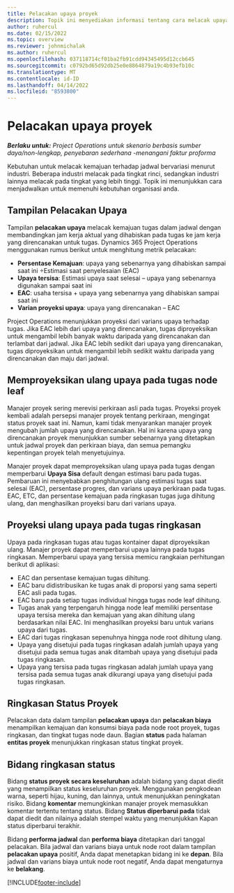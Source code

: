 ```yaml
---
title: Pelacakan upaya proyek
description: Topik ini menyediakan informasi tentang cara melacak upaya proyek dan kemajuan pekerjaan.
author: ruhercul
ms.date: 02/15/2022
ms.topic: overview
ms.reviewer: johnmichalak
ms.author: ruhercul
ms.openlocfilehash: 037118714cf01ba2fb91cdd94345495d12ccb645
ms.sourcegitcommit: c0792bd65d92db25e0e8864879a19c4b93efb10c
ms.translationtype: MT
ms.contentlocale: id-ID
ms.lasthandoff: 04/14/2022
ms.locfileid: "8593800"
---
```

# <a name="project-effort-tracking"></a>Pelacakan upaya proyek

_**Berlaku untuk:** Project Operations untuk skenario berbasis sumber daya/non-lengkap, penyebaran sederhana -menangani faktur proforma_

Kebutuhan untuk melacak kemajuan terhadap jadwal bervariasi menurut industri. Beberapa industri melacak pada tingkat rinci, sedangkan industri lainnya melacak pada tingkat yang lebih tinggi. Topik ini menunjukkan cara menjadwalkan untuk memenuhi kebutuhan organisasi anda.

## <a name="effort-tracking-view"></a>Tampilan Pelacakan Upaya

Tampilan **pelacakan upaya** melacak kemajuan tugas dalam jadwal dengan membandingkan jam kerja aktual yang dihabiskan pada tugas ke jam kerja yang direncanakan untuk tugas. Dynamics 365 Project Operations menggunakan rumus berikut untuk menghitung metrik pelacakan:

- **Persentase Kemajuan**: upaya yang sebenarnya yang dihabiskan sampai saat ini ÷Estimasi saat penyelesaian (EAC) 
- **Upaya tersisa**: Estimasi upaya saat selesai – upaya yang sebenarnya digunakan sampai saat ini 
- **EAC**: usaha tersisa + upaya yang sebenarnya yang dihabiskan sampai saat ini 
- **Varian proyeksi upaya**: upaya yang direncanakan – EAC

Project Operations menunjukkan proyeksi dari varians upaya terhadap tugas. Jika EAC lebih dari upaya yang direncanakan, tugas diproyeksikan untuk mengambil lebih banyak waktu daripada yang direncanakan dan terlambat dari jadwal. Jika EAC lebih sedikit dari upaya yang direncanakan, tugas diproyeksikan untuk mengambil lebih sedikit waktu daripada yang direncanakan dan maju dari jadwal.

## <a name="reprojecting-effort-on-leaf-node-tasks"></a>Memproyeksikan ulang upaya pada tugas node leaf

Manajer proyek sering merevisi perkiraan asli pada tugas. Proyeksi proyek kembali adalah persepsi manajer proyek tentang perkiraan, mengingat status proyek saat ini. Namun, kami tidak menyarankan manajer proyek mengubah jumlah upaya yang direncanakan. Hal ini karena upaya yang direncanakan proyek menunjukkan sumber sebenarnya yang ditetapkan untuk jadwal proyek dan perkiraan biaya, dan semua pemangku kepentingan proyek telah menyetujuinya.

Manajer proyek dapat memproyeksikan ulang upaya pada tugas dengan memperbarui **Upaya Sisa** default dengan estimasi baru pada tugas. Pembaruan ini menyebabkan penghitungan ulang estimasi tugas saat selesai (EAC), persentase progres, dan varians upaya perkiraan pada tugas. EAC, ETC, dan persentase kemajuan pada ringkasan tugas juga dihitung ulang, dan menghasilkan proyeksi baru dari varians upaya.

## <a name="reprojection-of-effort-on-summary-tasks"></a>Proyeksi ulang upaya pada tugas ringkasan

Upaya pada ringkasan tugas atau tugas kontainer dapat diproyeksikan ulang. Manajer proyek dapat memperbarui upaya lainnya pada tugas ringkasan. Memperbarui upaya yang tersisa memicu rangkaian perhitungan berikut di aplikasi:

- EAC dan persentase kemajuan tugas dihitung.
- EAC baru didistribusikan ke tugas anak di proporsi yang sama seperti EAC asli pada tugas.
- EAC baru pada setiap tugas individual hingga tugas node leaf dihitung. 
- Tugas anak yang terpengaruh hingga node leaf memiliki persentase upaya tersisa mereka dan kemajuan yang akan dihitung ulang berdasarkan nilai EAC. Ini menghasilkan proyeksi baru untuk varians upaya dari tugas. 
- EAC dari tugas ringkasan sepenuhnya hingga node root dihitung ulang.
- Upaya yang disetujui pada tugas ringkasan adalah jumlah upaya yang disetujui pada semua tugas anak ditambah upaya yang disetujui pada tugas ringkasan.
- Upaya yang tersisa pada tugas ringkasan adalah jumlah upaya yang tersisa pada semua tugas anak dikurangi upaya yang disetujui pada tugas ringkasan.

## <a name="project-status-summary"></a>Ringkasan Status Proyek

Pelacakan data dalam tampilan **pelacakan upaya** dan **pelacakan biaya** menampilkan kemajuan dan konsumsi biaya pada node root proyek, tugas ringkasan, dan tingkat tugas node daun. Bagian **status** pada halaman **entitas proyek** menunjukkan ringkasan status tingkat proyek.

## <a name="status-summary-fields"></a>Bidang ringkasan status

Bidang **status proyek secara keseluruhan** adalah bidang yang dapat diedit yang menampilkan status keseluruhan proyek. Menggunakan pengkodean warna, seperti hijau, kuning, dan lainnya, untuk menunjukkan peningkatan risiko. Bidang **komentar** memungkinkan manajer proyek memasukkan komentar tertentu tentang status. Bidang **Status diperbarui pada** tidak dapat diedit dan nilainya adalah stempel waktu yang menunjukkan Kapan status diperbarui terakhir.

Bidang **performa jadwal** dan **performa biaya** ditetapkan dari tanggal pelacakan. Bila jadwal dan varians biaya untuk node root dalam tampilan **pelacakan upaya** positif, Anda dapat menetapkan bidang ini ke **depan**. Bila jadwal dan varians biaya untuk node root negatif, Anda dapat mengaturnya ke **belakang**.


[!INCLUDE[footer-include](../includes/footer-banner.md)]
